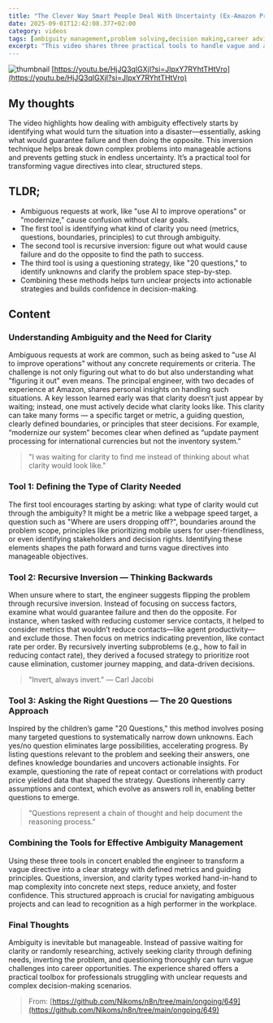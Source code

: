 ```yaml
---
title: "The Clever Way Smart People Deal With Uncertainty (Ex-Amazon Principal Engineer) (en)"
date: 2025-09-01T12:42:08.377+02:00
category: videos
tags: [ambiguity management,problem solving,decision making,career advice,workplace productivity,strategic thinking,recursion,inversion method,questioning techniques]
excerpt: "This video shares three practical tools to handle vague and ambiguous work requests: defining the type of needed clarity, using recursive inversion to find the path forward, and employing systematic questioning to refine understanding.
---
```


![thumbnail](https://i.ytimg.com/vi/HjJQ3qIGXjI/maxresdefault.jpg)
[https://youtu.be/HjJQ3qIGXjI?si=JIpxY7RYhtTHtVro](https://youtu.be/HjJQ3qIGXjI?si=JIpxY7RYhtTHtVro)

## My thoughts

The video highlights how dealing with ambiguity effectively starts by identifying what would turn the situation into a disaster—essentially, asking what would guarantee failure and then doing the opposite. This inversion technique helps break down complex problems into manageable actions and prevents getting stuck in endless uncertainty. It’s a practical tool for transforming vague directives into clear, structured steps.

## TLDR;
- Ambiguous requests at work, like "use AI to improve operations" or "modernize," cause confusion without clear goals.
- The first tool is identifying what kind of clarity you need (metrics, questions, boundaries, principles) to cut through ambiguity.
- The second tool is recursive inversion: figure out what would cause failure and do the opposite to find the path to success.
- The third tool is using a questioning strategy, like "20 questions," to identify unknowns and clarify the problem space step-by-step.
- Combining these methods helps turn unclear projects into actionable strategies and builds confidence in decision-making.



## Content

### Understanding Ambiguity and the Need for Clarity
Ambiguous requests at work are common, such as being asked to "use AI to improve operations" without any concrete requirements or criteria. The challenge is not only figuring out what to do but also understanding what "figuring it out" even means. The principal engineer, with two decades of experience at Amazon, shares personal insights on handling such situations. A key lesson learned early was that clarity doesn’t just appear by waiting; instead, one must actively decide what clarity looks like. This clarity can take many forms — a specific target or metric, a guiding question, clearly defined boundaries, or principles that steer decisions. For example, “modernize our system” becomes clear when defined as “update payment processing for international currencies but not the inventory system.”

> "I was waiting for clarity to find me instead of thinking about what clarity would look like."

### Tool 1: Defining the Type of Clarity Needed
The first tool encourages starting by asking: what type of clarity would cut through the ambiguity? It might be a metric like a webpage speed target, a question such as "Where are users dropping off?", boundaries around the problem scope, principles like prioritizing mobile users for user-friendliness, or even identifying stakeholders and decision rights. Identifying these elements shapes the path forward and turns vague directives into manageable objectives.

### Tool 2: Recursive Inversion — Thinking Backwards
When unsure where to start, the engineer suggests flipping the problem through recursive inversion. Instead of focusing on success factors, examine what would guarantee failure and then do the opposite. For instance, when tasked with reducing customer service contacts, it helped to consider metrics that wouldn’t reduce contacts—like agent productivity—and exclude those. Then focus on metrics indicating prevention, like contact rate per order. By recursively inverting subproblems (e.g., how to fail in reducing contact rate), they derived a focused strategy to prioritize root cause elimination, customer journey mapping, and data-driven decisions.

> "Invert, always invert." — Carl Jacobi

### Tool 3: Asking the Right Questions — The 20 Questions Approach
Inspired by the children’s game "20 Questions," this method involves posing many targeted questions to systematically narrow down unknowns. Each yes/no question eliminates large possibilities, accelerating progress. By listing questions relevant to the problem and seeking their answers, one defines knowledge boundaries and uncovers actionable insights. For example, questioning the rate of repeat contact or correlations with product price yielded data that shaped the strategy. Questions inherently carry assumptions and context, which evolve as answers roll in, enabling better questions to emerge.

> "Questions represent a chain of thought and help document the reasoning process."

### Combining the Tools for Effective Ambiguity Management
Using these three tools in concert enabled the engineer to transform a vague directive into a clear strategy with defined metrics and guiding principles. Questions, inversion, and clarity types worked hand-in-hand to map complexity into concrete next steps, reduce anxiety, and foster confidence. This structured approach is crucial for navigating ambiguous projects and can lead to recognition as a high performer in the workplace.

### Final Thoughts
Ambiguity is inevitable but manageable. Instead of passive waiting for clarity or randomly researching, actively seeking clarity through defining needs, inverting the problem, and questioning thoroughly can turn vague challenges into career opportunities. The experience shared offers a practical toolbox for professionals struggling with unclear requests and complex decision-making scenarios.




> From: [https://github.com/Nikoms/n8n/tree/main/ongoing/649](https://github.com/Nikoms/n8n/tree/main/ongoing/649)
